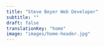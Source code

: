 ```yaml
---
title: "Steve Beyer Web Developer"
subtitle: ""
draft: false
translationKey: "home"
image: "images/home-header.jpg"
---
```

